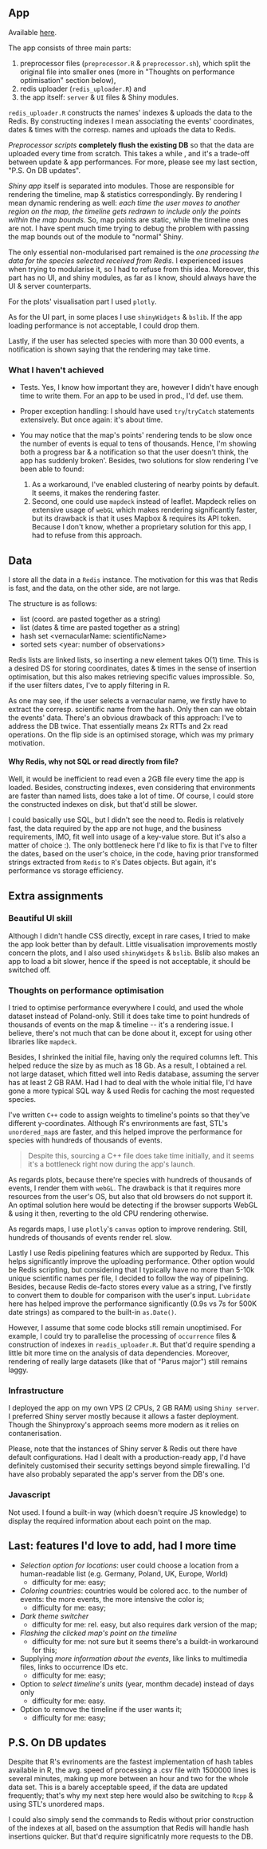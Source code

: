 ## App

Available [here](http://194.87.186.139:3838/sample-apps/eventObserver/).

The app consists of three main parts:
1. preprocessor files (`preprocessor.R` & `preprocessor.sh`), which split the original file into smaller ones (more in "Thoughts on performance optimisation" section below),
2. redis uploader (`redis_uploader.R`) and 
3. the app itself: `server` & `UI` files & Shiny modules. 

`redis_uploader.R` constructs the names' indexes & uploads the data to the Redis. By constructing indexes I mean associating the events' coordinates, dates & times with the corresp. names and uploads the data to Redis.  

*Preprocessor scripts* **completely flush the existing DB** so that the data are uploaded every time from scratch. This takes a while , and it's a trade-off between update & app performances. For more, please see my last section, "P.S. On DB updates".

*Shiny app* itself is separated into modules. Those are responsible for rendering the timeline, map & statistics correspondingly. By rendering I mean dynamic rendering as well: *each time the user moves to another region on the map, the timeline gets redrawn to include only the points within the map bounds*. So, map points are static, while the timeline ones are not. 
I have spent much time trying to debug the problem with passing the map bounds out of the module to "normal" Shiny. 

The only essential non-modularised part remained is the *one processing the data for the species selected received from Redis*. I experienced issues when trying to modularise it, so I had to refuse from this idea. Moreover, this part has no UI, and shiny modules, as far as I know, should always have the UI & server counterparts. 

For the plots' visualisation part I used `plotly`.

As for the UI part, in some places I use `shinyWidgets` & `bslib`. If the app loading performance is not acceptable, I could drop them. 

Lastly, if the user has selected species with more than 30 000 events, a notification is shown saying that the rendering may take time.

### What I haven't achieved
- Tests. Yes, I know how important they are, however I didn't have enough time to write them. For an app to be used in prod., I'd def. use them. 

- Proper exception handling: I should have used `try`/`tryCatch` statements extensively. But once again: it's about time. 

- You may notice that the map's points' rendering tends to be slow once the number of events is equal to tens of thousands. Hence, I'm showing both a progress bar & a notification so that the user doesn't think, the app has suddenly broken'. Besides, two solutions for slow rendering I've been able to found: 
	1. As a workaround, I've enabled clustering of nearby points by default. It seems, it makes the rendering faster.
	2. Second, one could use `mapdeck` instead of leaflet. Mapdeck relies on extensive usage of `webGL` which makes rendering significantly faster, but its drawback is that it uses Mapbox & requires its API token. Because I don't know, whether a proprietary solution for this app, I had to refuse from this approach.  

## Data
I store all the data in a `Redis` instance. The motivation for this was that Redis is fast, and the data, on the other side, are not large.  

The structure is as follows:
- list <scientific name: coordinates> (coord. are pasted together as a string)
- list <scientific name: dateTimes> (dates & time are pasted together as a string)
- hash set <vernacularName: scientificName>
- sorted sets <year: number of observations>

Redis lists are linked lists, so inserting a new element takes O(1) time. This is a desired DS for storing coordinates, dates & times in the sense of insertion optimisation, but this also makes retrieving specific values improssible. So, if the user filters dates, I've to apply filtering in R.

As one may see, if the user selects a vernacular name, we firstly have to extract the corresp. scientific name from the hash. Only then can we obtain the events' data. There's an obvious drawback of this approach: I've to address the DB twice. That essentially means 2x RTTs and 2x read operations. On the flip side is an optimised storage, which was my primary motivation. 

#### Why Redis, why not SQL or read directly from file?
Well, it would be inefficient to read even a 2GB file every time the app is loaded. Besides, constructing indexes, even considering that environments are faster than named lists, does take a lot of time. Of course, I could store the constructed indexes on disk, but that'd still be slower. 

I could basically use SQL, but I didn't see the need to. Redis is relatively fast, the data required by the app are not huge, and the business requirements, IMO, fit well into usage of a key-value store. But it's also a matter of choice :).
The only bottleneck here I'd like to fix is that I've to filter the dates, based on the user's choice, in the code, having prior transformed strings extracted from `Redis` to `R`'s Dates objects. But again, it's performance vs storage efficiency. 

## Extra assignments

### Beautiful UI skill
Although I didn't handle CSS directly, except in rare cases, I tried to make the app look better than by default. Little visualisation improvements mostly concern the plots, and I also used `shinyWidgets` & `bslib`. Bslib also makes an app to load a bit slower, hence if the speed is not acceptable, it should be switched off.

### Thoughts on performance optimisation
I tried to optimise performance everywhere I could, and used the whole dataset instead of Poland-only. Still it does take time to point hundreds of thousands of events on the map & timeline -- it's a rendering issue. I believe, there's not much that can be done about it, except for using other libraries like `mapdeck`.

Besides, I shrinked the initial file, having only the required columns left. This helped reduce the size by as much as 18 Gb. As a result, I obtained a rel. not large dataset, which fitted well into Redis database, assuming the server has at least 2 GB RAM. Had I had to deal with the whole initial file, I'd have gone a more typical SQL way & used Redis for caching the most requested species.

I've written `C++` code to assign weights to timeline's points so that they've different y-coordinates. Although R's envrironments are fast, STL's `unordered_map`s are faster, and this helped improve the performance for species with hundreds of thousands of events. 
> Despite this, sourcing a C++ file does take time initially, and it seems it's a bottleneck right 
> now during the app's launch.

As regards plots, because there're species with hundreds of thousands of events, I render them with `webGL`. The drawback is that it requires more resources from the user's OS, but also that old browsers do not support it. An optimal solution here would be detecting if the browser supports WebGL & using it then, reverting to the old CPU rendering otherwise.

As regards maps, I use `plotly`'s `canvas` option to improve rendering. Still, hundreds of thousands of events render rel. slow.

Lastly I use Redis pipelining features which are supported by Redux. This helps significantly improve the uploading performance. Other option would be Redis scripting, but considering that I typically have no more than 5-10k unique scientific names per file, I decided to follow the way of pipelining. 
Besides, because Redis de-facto stores every value as a string, I've firstly to convert them to double for comparison with the user's input. `Lubridate` here has helped improve the performance significantly (0.9s vs 7s for 500K date strings) as compared to the built-in `as.Date()`. 

However, I assume that some code blocks still remain unoptimised. For example, I could try to parallelise the processing of `occurrence` files & construction of indexes in `readis_uploader.R`. But that'd require spending a little bit more time on the analysis of data dependencies. Moreover, rendering of really large datasets (like that of "Parus major") still remains laggy. 


### Infrastructure 
I deployed the app on my own VPS (2 CPUs, 2 GB RAM) using `Shiny server`. I preferred Shiny server mostly because it allows a faster deployment. Though the Shinyproxy's approach seems more modern as it relies on contanerisation.

Please, note that the instances of Shiny server & Redis out there have default configurations. Had I dealt with a production-ready app, I'd have definitely customised their security settings beyond simple firewalling. I'd have also probably separated the app's server from the DB's one. 

### Javascript
Not used. I found a built-in way (which doesn't require JS knowledge) to display the required information about each point on the map.

## Last: features I'd love to add, had I more time
- *Selection option for locations*: user could choose a location from a human-readable list (e.g. Germany, Poland, UK, Europe, World)
	- difficulty for me: easy;
- *Coloring countries*: countries would be colored acc. to the number of events: the more events, the more intensive the color is;
	- difficulty for me: easy;
- *Dark theme switcher*
	- difficulty for me: rel. easy, but also requires dark version of the map;
- *Flashing the clicked map's point on the timeline* 
	- difficulty for me: not sure but it seems there's a buildt-in workaround for this;
- Supplying *more information about the events*, like links to multimedia files, links to occurrence IDs etc.
	- difficulty for me: easy;
- Option to *select timeline's units* (year, monthm decade) instead of days only
	- difficulty for me: easy.
- Option to remove the timeline if the user wants it;
	- difficulty for me: easy;
	
## P.S. On DB updates

Despite that R's evrinoments are the fastest implementation of hash tables available in R, the avg. speed of processing a .csv file with 1500000 lines is several minutes, making up more between an hour and two for the whole data set. This is a barely acceptable speed, if the data are updated frequently; that's why my next step here would also be switching to `Rcpp` & using STL's unordered maps.

I could also simply send the commands to Redis without prior construction of the indexes at all, based on the assumption that Redis will handle hash insertions quicker. But that'd require significatnly more requests to the DB.

